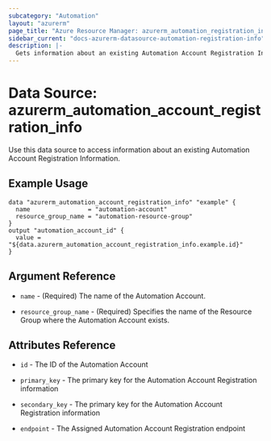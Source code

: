 ```yaml
---
subcategory: "Automation"
layout: "azurerm"
page_title: "Azure Resource Manager: azurerm_automation_registration_info"
sidebar_current: "docs-azurerm-datasource-automation-registration-info"
description: |-
  Gets information about an existing Automation Account Registration Information.
---
```


# Data Source: azurerm_automation_account_registration_info

Use this data source to access information about an existing Automation Account Registration Information.

## Example Usage

```hcl
data "azurerm_automation_account_registration_info" "example" {
  name                = "automation-account"
  resource_group_name = "automation-resource-group"
}
output "automation_account_id" {
  value = "${data.azurerm_automation_account_registration_info.example.id}"
}
```

## Argument Reference

* `name` - (Required) The name of the Automation Account.

* `resource_group_name` - (Required) Specifies the name of the Resource Group where the Automation Account exists.

## Attributes Reference

* `id` - The ID of the Automation Account

* `primary_key` - The primary key for the Automation Account Registration information

* `secondary_key` - The primary key for the Automation Account Registration information

* `endpoint` - The Assigned Automation Account Registration endpoint
